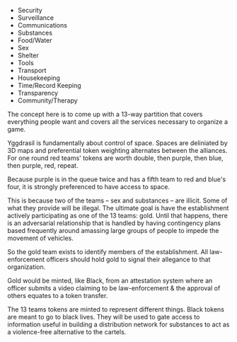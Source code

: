 
* Security
* Surveillance
* Communications
* Substances
* Food/Water
* Sex
* Shelter
* Tools
* Transport
* Housekeeping
* Time/Record Keeping
* Transparency
* Community/Therapy

The concept here is to come up with a 13-way partition that covers everything people want and covers all the services necessary to organize a game.

Yggdrasil is fundamentally about control of space. Spaces are deliniated by 3D maps and preferential token weighting alternates between the alliances. For one round red teams' tokens are worth double, then purple, then blue, then purple, red, repeat.

Because purple is in the queue twice and has a fifth team to red and blue's four, it is strongly preferenced to have access to space.

This is because two of the teams – sex and substances – are illicit. Some of what they provide will be illegal. The ultimate goal is have the establishment actively participating as one of the 13 teams: gold. Until that happens, there is an adversarial relationship that is handled by having contingency plans based frequently around amassing large groups of people to impede the movement of vehicles.

So the gold team exists to identify members of the establishment. All law-enforcement officers should hold gold to signal their allegance to that organization.

Gold would be minted, like Black, from an attestation system where an officer submits a video claiming to be law-enforcement & the approval of others equates to a token transfer.

The 13 teams tokens are minted to represent different things. Black tokens are meant to go to black lives. They will be used to gate access to information useful in building a distribution network for substances to act as a violence-free alternative to the cartels.
